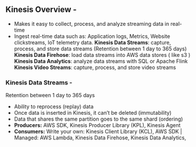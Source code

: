## Kinesis Overview -
- Makes it easy to collect, process, and analyze streaming data in real-time 
- Ingest real-time data such as: Application logs, Metrics, Website clickstreams, 
IoT telemetry data.
**Kinesis Data Streams**: capture, process, and store data streams (Retention between 1 day to 365 days)
**Kinesis Data Firehose**: load data streams into AWS data stores ( like s3 )
**Kinesis Data Analytics**: analyze data streams with SQL or Apache Flink
**Kinesis Video Streams**: capture, process, and store video streams

### Kinesis Data Streams - 
Retention between 1 day to 365 days
- Ability to reprocess (replay) data
- Once data is inserted in Kinesis, it can’t be deleted (immutability)
- Data that shares the same partition goes to the same shard (ordering)
- **Producers:** AWS SDK, Kinesis Producer Library (KPL), Kinesis Agent
- **Consumers:** Write your own: Kinesis Client Library (KCL), AWS SDK | Managed: AWS Lambda, Kinesis Data Firehose, Kinesis Data Analytics,
